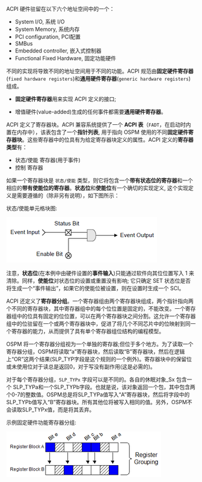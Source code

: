 
ACPI 硬件驻留在以下六个地址空间中的一个：

* System I/O, 系统 I/O
* System Memory, 系统内存
* PCI configuration, PCI配置
* SMBus
* Embedded controller, 嵌入式控制器
* Functional Fixed Hardware, 固定功能硬件

不同的实现将导致不同的地址空间用于不同的功能。ACPI 规范由**固定硬件寄存器**(`fixed hardware registers`)和**通用硬件寄存器**(`generic hardware registers`)组成。

* **固定硬件寄存器**用来实现 ACPI 定义的接口;

* 增值硬件(value-added)生成的任何事件都需要**通用硬件寄存器**。

ACPI 定义了寄存器块。ACPI 兼容系统提供了一个 **ACPI 表**（`FADT`，在启动时内置在内存中），该表包含了一个**指针列表**, 用于指向 OSPM 使用的不同**固定硬件寄存器块**。这些寄存器中的位具有为给定寄存器块定义的属性。ACPI 定义的**寄存器类型**有：

* 状态/使能 寄存器(用于事件)
* 控制 寄存器

如果一个寄存器块是 `状态/使能` 类型，则它将包含一个**带有状态位的寄存器**和一个相应的**带有使能位的寄存器**。**状态位**和**使能位**有一个确切的实现定义, 这个实现定义是需要遵循的（除非另有说明），如下图所示：

状态/使能单元格块图:

![2023-05-10-09-24-56.png](./images/2023-05-10-09-24-56.png)

注意，**状态位**(在本例中由硬件设置的**事件输入**)只能通过软件向其位位置写入 1 来清除。同样，**使能位**对状态位的设置或重置没有影响; 它只确定 SET 状态位是否将生成一个“事件输出”，如果它的使能位被设置，则在设置时生成一个 SCI。

ACPI 还定义了**寄存器分组**。一个寄存器组由两个寄存器块组成，两个指针指向两个不同的寄存器块，其中寄存器组中的每个位位置是固定的，不能改变。一个寄存器组中的位具有固定的位位置，可以在两个寄存器块之间分割。这允许一个寄存器组中的位驻留在一个或两个寄存器块中，促进了将几个不同芯片中的位映射到同一个寄存器的能力，从而提供了具有单个寄存器组位结构的编程模型。

OSPM 将一个寄存器分组视为一个单独的寄存器;但位于多个地方。为了读取一个寄存器分组，OSPM将读取“a”寄存器块，然后读取“B”寄存器块，然后在逻辑上“OR”这两个结果(SLP_TYP字段是这个规则的一个例外)。寄存器块中的保留位或未使用位对于读总是返回0，对于写没有副作用(这是必需的)。

对于每个寄存器分组，`SLP_TYPx` 字段可以是不同的。各自的休眠对象\_Sx 包含一个 SLP_TYPa和一个SLP_TYPb字段。也就是说，该对象返回一个包，其中包含两个0-7的整数值。OSPM总是将SLP_TYPa值写入“A”寄存器块，然后将字段中的SLP_TYPb值写入“B”寄存器块。所有其他位将被写入相同的值。另外，OSPM不会读取SLP_TYPx值，而是将其丢弃。

示例固定硬件功能寄存器分组:

![2023-05-10-21-06-37.png](./images/2023-05-10-21-06-37.png)







